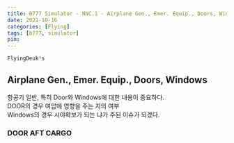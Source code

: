 ```yaml
---
title: B777 Simulator - NNC.1 - Airplane Gen., Emer. Equip., Doors, Windows
date: 2021-10-16
categories: [Flying]
tags: [b777, simulator]
pin:
---
```


`FlyingDeuk's`
>

## Airplane Gen., Emer. Equip., Doors, Windows
항공기 일반, 특히 Door와 Windows에 대한 내용이 중요하다. <br>
DOOR의 경우 여압에 영향을 주는 지의 여부 <br>
Windows의 경우 시야확보가 되는 냐가 주된 이슈가 되겠다.

### DOOR AFT CARGO
